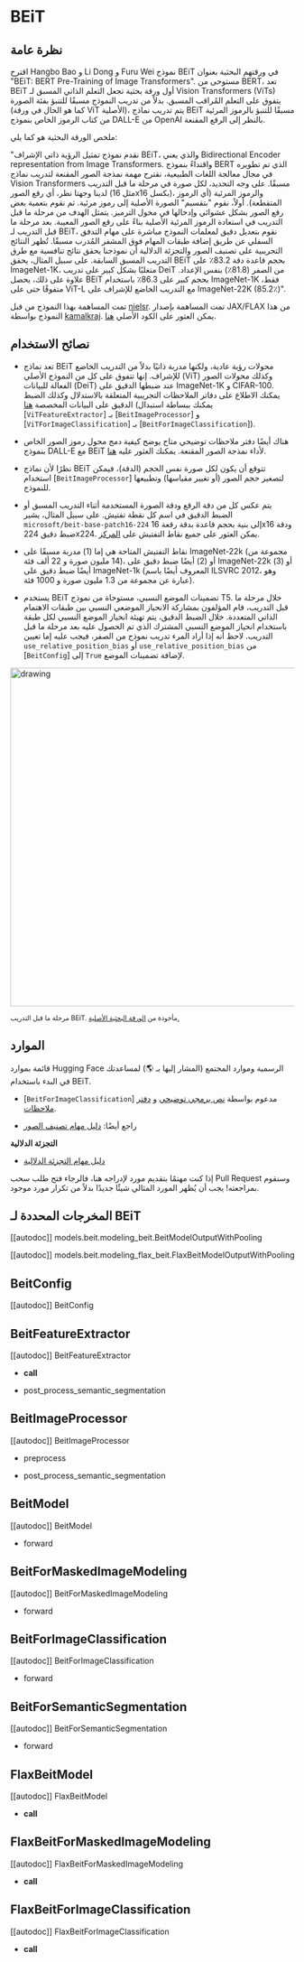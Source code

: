 # BEiT

## نظرة عامة
اقترح Hangbo Bao و Li Dong و Furu Wei نموذج BEiT في ورقتهم البحثية بعنوان "BEiT: BERT Pre-Training of Image Transformers". مستوحى من BERT، تعد BEiT أول ورقة بحثية تجعل التعلم الذاتي المسبق لـ Vision Transformers (ViTs) يتفوق على التعلم المُراقب المسبق. بدلاً من تدريب النموذج مسبقًا للتنبؤ بفئة الصورة (كما هو الحال في ورقة ViT الأصلية)، يتم تدريب نماذج BEiT مسبقًا للتنبؤ بالرموز المرئية من كتاب الرموز الخاص بنموذج DALL-E من OpenAI بالنظر إلى الرقع المقنعة.

ملخص الورقة البحثية هو كما يلي:

"نقدم نموذج تمثيل الرؤية ذاتي الإشراف BEiT، والذي يعني Bidirectional Encoder representation from Image Transformers. واقتداءً بنموذج BERT الذي تم تطويره في مجال معالجة اللغات الطبيعية، نقترح مهمة نمذجة الصور المقنعة لتدريب نماذج Vision Transformers مسبقًا. على وجه التحديد، لكل صورة في مرحلة ما قبل التدريب لدينا وجهتا نظر، أي رقع الصور (مثل 16x16 بكسل)، والرموز المرئية (أي الرموز المتقطعة). أولاً، نقوم "بتقسيم" الصورة الأصلية إلى رموز مرئية. ثم نقوم بتعمية بعض رقع الصور بشكل عشوائي وإدخالها في محول الترميز. يتمثل الهدف من مرحلة ما قبل التدريب في استعادة الرموز المرئية الأصلية بناءً على رقع الصور المعيبة. بعد مرحلة ما قبل التدريب لـ BEiT، نقوم بتعديل دقيق لمعلمات النموذج مباشرة على مهام التدفق السفلي عن طريق إضافة طبقات المهام فوق المشفر المُدرب مسبقًا. تُظهر النتائج التجريبية على تصنيف الصور والتجزئة الدلالية أن نموذجنا يحقق نتائج تنافسية مع طرق التدريب المسبق السابقة. على سبيل المثال، يحقق BEiT بحجم قاعدة دقة 83.2٪ على ImageNet-1K، متغلبًا بشكل كبير على تدريب DeiT من الصفر (81.8٪) بنفس الإعداد. علاوة على ذلك، يحصل BEiT بحجم كبير على 86.3٪ باستخدام ImageNet-1K فقط، متفوقًا حتى على ViT-L مع التدريب الخاضع للإشراف على ImageNet-22K (85.2٪)".

تمت المساهمة بهذا النموذج من قبل [nielsr](https://huggingface.co/nielsr). تمت المساهمة بإصدار JAX/FLAX من هذا النموذج بواسطة [kamalkraj](https://huggingface.co/kamalkraj). يمكن العثور على الكود الأصلي [هنا](https://github.com/microsoft/unilm/tree/master/beit).

## نصائح الاستخدام

- تعد نماذج BEiT محولات رؤية عادية، ولكنها مدربة ذاتيًا بدلاً من التدريب الخاضع للإشراف. إنها تتفوق على كل من النموذج الأصلي (ViT) وكذلك محولات الصور الفعالة للبيانات (DeiT) عند ضبطها الدقيق على ImageNet-1K و CIFAR-100. يمكنك الاطلاع على دفاتر الملاحظات التجريبية المتعلقة بالاستدلال وكذلك الضبط الدقيق على البيانات المخصصة [هنا](https://github.com/NielsRogge/Transformers-Tutorials/tree/master/VisionTransformer) (يمكنك ببساطة استبدال [`ViTFeatureExtractor`] بـ [`BeitImageProcessor`] و [`ViTForImageClassification`] بـ [`BeitForImageClassification`]).

- هناك أيضًا دفتر ملاحظات توضيحي متاح يوضح كيفية دمج محول رموز الصور الخاص بنموذج DALL-E مع BEiT لأداء نمذجة الصور المقنعة. يمكنك العثور عليه [هنا](https://github.com/NielsRogge/Transformers-Tutorials/tree/master/BEiT).

- نظرًا لأن نماذج BEiT تتوقع أن يكون لكل صورة نفس الحجم (الدقة)، فيمكن استخدام [`BeitImageProcessor`] لتصغير حجم الصور (أو تغيير مقياسها) وتطبيعها للنموذج.

- يتم عكس كل من دقة الرقع ودقة الصورة المستخدمة أثناء التدريب المسبق أو الضبط الدقيق في اسم كل نقطة تفتيش. على سبيل المثال، يشير `microsoft/beit-base-patch16-224` إلى بنية بحجم قاعدة بدقة رقعة 16x16 ودقة ضبط دقيق 224x224. يمكن العثور على جميع نقاط التفتيش على [المركز](https://huggingface.co/models?search=microsoft/beit).

- نقاط التفتيش المتاحة هي إما (1) مدربة مسبقًا على ImageNet-22k (مجموعة من 14 مليون صورة و 22 ألف فئة)، أو (2) أيضًا ضبط دقيق على ImageNet-22k أو (3) أيضًا ضبط دقيق على ImageNet-1k (المعروف أيضًا باسم ILSVRC 2012، وهو عبارة عن مجموعة من 1.3 مليون صورة و 1000 فئة).

- يستخدم BEiT تضمينات الموضع النسبي، مستوحاة من نموذج T5. خلال مرحلة ما قبل التدريب، قام المؤلفون بمشاركة الانحياز الموضعي النسبي بين طبقات الاهتمام الذاتي المتعددة. خلال الضبط الدقيق، يتم تهيئة انحياز الموضع النسبي لكل طبقة باستخدام انحياز الموضع النسبي المشترك الذي تم الحصول عليه بعد مرحلة ما قبل التدريب. لاحظ أنه إذا أراد المرء تدريب نموذج من الصفر، فيجب عليه إما تعيين `use_relative_position_bias` أو `use_relative_position_bias` من [`BeitConfig`] إلى `True` لإضافة تضمينات الموضع.

<img src="https://huggingface.co/datasets/huggingface/documentation-images/resolve/main/transformers/model_doc/beit_architecture.jpg" alt="drawing" width="600"/>

<small> مرحلة ما قبل التدريب BEiT. مأخوذة من <a href="https://arxiv.org/abs/2106.08254">الورقة البحثية الأصلية.</a> </small>

## الموارد

قائمة بموارد Hugging Face الرسمية وموارد المجتمع (المشار إليها بـ 🌎) لمساعدتك في البدء باستخدام BEiT.

<PipelineTag pipeline="image-classification"/>

- [`BeitForImageClassification`] مدعوم بواسطة [نص برمجي توضيحي](https://github.com/huggingface/transformers/tree/main/examples/pytorch/image-classification) و [دفتر ملاحظات](https://colab.research.google.com/github/huggingface/notebooks/blob/main/examples/image_classification.ipynb).

- راجع أيضًا: [دليل مهام تصنيف الصور](../tasks/image_classification)

**التجزئة الدلالية**

- [دليل مهام التجزئة الدلالية](../tasks/semantic_segmentation)

إذا كنت مهتمًا بتقديم مورد لإدراجه هنا، فالرجاء فتح طلب سحب Pull Request وسنقوم بمراجعته! يجب أن يُظهر المورد المثالي شيئًا جديدًا بدلاً من تكرار مورد موجود.

## المخرجات المحددة لـ BEiT

[[autodoc]] models.beit.modeling_beit.BeitModelOutputWithPooling

[[autodoc]] models.beit.modeling_flax_beit.FlaxBeitModelOutputWithPooling

## BeitConfig

[[autodoc]] BeitConfig

## BeitFeatureExtractor

[[autodoc]] BeitFeatureExtractor

- __call__

- post_process_semantic_segmentation

## BeitImageProcessor

[[autodoc]] BeitImageProcessor

- preprocess

- post_process_semantic_segmentation

<frameworkcontent>
<pt>

## BeitModel

[[autodoc]] BeitModel

- forward

## BeitForMaskedImageModeling

[[autodoc]] BeitForMaskedImageModeling

- forward

## BeitForImageClassification

[[autodoc]] BeitForImageClassification

- forward

## BeitForSemanticSegmentation

[[autodoc]] BeitForSemanticSegmentation

- forward

</pt>
<jax>

## FlaxBeitModel

[[autodoc]] FlaxBeitModel

- __call__

## FlaxBeitForMaskedImageModeling

[[autodoc]] FlaxBeitForMaskedImageModeling

- __call__

## FlaxBeitForImageClassification

[[autodoc]] FlaxBeitForImageClassification

- __call__

</jax>
</frameworkcontent>